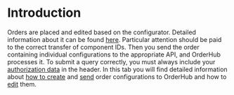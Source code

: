# Introduction
Orders are placed and edited based on the configurator. Detailed information about it can be found [here](../configurator). Particular attention should be paid to the correct transfer of component IDs. Then you send the order containing individual configurations to the appropriate API, and OrderHub processes it. To submit a query correctly, you must always include your [authorization data](../authorization) in the header. In this tab you will find detailed information about [how to create](./create) and [send](./create#sending-the-order) order configurations to OrderHub and how to [edit](./update) them.
